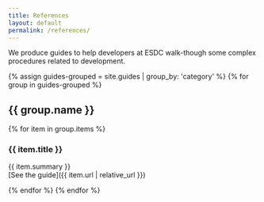```yaml
---
title: References
layout: default
permalink: /references/
---
```


We produce guides to help developers at ESDC walk-though some complex procedures related to development.

{% assign guides-grouped = site.guides | group_by: 'category' %}
{% for group in guides-grouped %}

## {{ group.name }}

{% for item in group.items %}

### {{ item.title }}

{{ item.summary }}  
[See the guide]({{ item.url | relative_url }})

{% endfor %}
{% endfor %}
